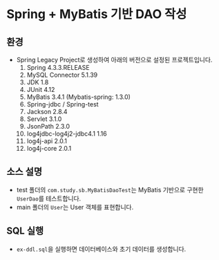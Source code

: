 # Spring + MyBatis 기반 DAO 작성

## 환경
- Spring Legacy Project로 생성하여 아래의 버전으로 설정된 프로젝트입니다.
	1. Spring 4.3.3.RELEASE
	2. MySQL Connector 5.1.39
	3. JDK 1.8
	4. JUnit 4.12
	5. MyBatis 3.4.1 (Mybatis-spring: 1.3.0)
	6. Spring-jdbc / Spring-test
	7. Jackson 2.8.4
	8. Servlet 3.1.0
	9. JsonPath 2.3.0
	10. log4jdbc-log4j2-jdbc4.1 1.16
	11. log4j-api 2.0.1
	12. log4j-core 2.0.1

## 소스 설명

- test 폴더의 `com.study.sb.MyBatisDaoTest`는 MyBatis 기반으로 구현한 `UserDao`를 테스트합니다.
- main 폴더의 `User`는 User 객체를 표현합니다.

## SQL 실행

- `ex-ddl.sql`을 실행하면 데이터베이스와 초기 데이터를 생성합니다.